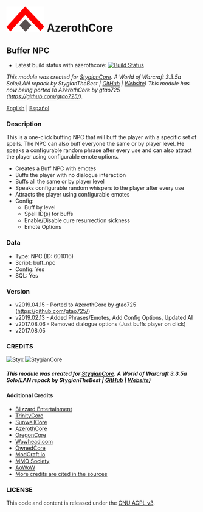 # ![logo](https://raw.githubusercontent.com/azerothcore/azerothcore.github.io/master/images/logo-github.png) AzerothCore
## Buffer NPC
- Latest build status with azerothcore: [![Build Status](https://github.com/azerothcore/mod-npc-buffer/workflows/core-build/badge.svg?branch=master&event=push)](https://github.com/azerothcore/mod-npc-buffer)

_This module was created for [StygianCore](https://rebrand.ly/stygiancoreproject). A World of Warcraft 3.3.5a Solo/LAN repack by StygianTheBest | [GitHub](https://rebrand.ly/stygiangithub) | [Website](https://rebrand.ly/stygianthebest))_
_This module has now being ported to AzerothCore by gtao725 (https://github.com/gtao725/)._

[English](README.md) | [Español](README_ES.md)

### Description

This is a one-click buffing NPC that will buff the player with a specific set of spells. The NPC can also buff
everyone the same or by player level. He speaks a configurable random phrase after every use and can also attract
the player using configurable emote options.

- Creates a Buff NPC with emotes
- Buffs the player with no dialogue interaction
- Buffs all the same or by player level
- Speaks configurable random whispers to the player after every use
- Attracts the player using configurable emotes
- Config:
    - Buff by level
    - Spell ID(s) for buffs
    - Enable/Disable cure resurrection sickness
    - Emote Options

### Data

- Type: NPC (ID: 601016)
- Script: buff_npc
- Config: Yes
- SQL: Yes

### Version

- v2019.04.15 - Ported to AzerothCore by gtao725 (https://github.com/gtao725/)
- v2019.02.13 - Added Phrases/Emotes, Add Config Options, Updated AI
- v2017.08.06 - Removed dialogue options (Just buffs player on click)
- v2017.08.05

### CREDITS

![Styx](https://stygianthebest.github.io/assets/img/avatar/avatar-128.jpg "Styx")
![StygianCore](https://stygianthebest.github.io/assets/img/projects/stygiancore/StygianCore.png "StygianCore")

##### This module was created for [StygianCore](https://rebrand.ly/stygiancoreproject). A World of Warcraft 3.3.5a Solo/LAN repack by StygianTheBest | [GitHub](https://rebrand.ly/stygiangithub) | [Website](https://rebrand.ly/stygianthebest))

#### Additional Credits

- [Blizzard Entertainment](http://blizzard.com)
- [TrinityCore](https://github.com/TrinityCore/TrinityCore/blob/3.3.5/THANKS)
- [SunwellCore](http://www.azerothcore.org/pages/sunwell.pl/)
- [AzerothCore](https://github.com/AzerothCore/azerothcore-wotlk/graphs/contributors)
- [OregonCore](https://wiki.oregon-core.net/)
- [Wowhead.com](http://wowhead.com)
- [OwnedCore](http://ownedcore.com/)
- [ModCraft.io](http://modcraft.io/)
- [MMO Society](https://www.mmo-society.com/)
- [AoWoW](https://wotlk.evowow.com/)
- [More credits are cited in the sources](https://github.com/StygianTheBest)

### LICENSE

This code and content is released under the [GNU AGPL v3](https://github.com/azerothcore/azerothcore-wotlk/blob/master/LICENSE-AGPL3).
